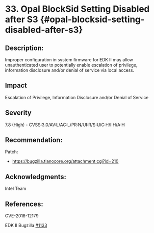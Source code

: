 <!--- @file
  Security Advisory of  "Opal BlockSid Setting Disabled after S3"

  Copyright (c) 2019, Intel Corporation. All rights reserved.<BR>

  Redistribution and use in source (original document form) and 'compiled'
  forms (converted to PDF, epub, HTML and other formats) with or without
  modification, are permitted provided that the following conditions are met:

  1) Redistributions of source code (original document form) must retain the
     above copyright notice, this list of conditions and the following
     disclaimer as the first lines of this file unmodified.

  2) Redistributions in compiled form (transformed to other DTDs, converted to
     PDF, epub, HTML and other formats) must reproduce the above copyright
     notice, this list of conditions and the following disclaimer in the
     documentation and/or other materials provided with the distribution.

  THIS DOCUMENTATION IS PROVIDED BY TIANOCORE PROJECT "AS IS" AND ANY EXPRESS OR
  IMPLIED WARRANTIES, INCLUDING, BUT NOT LIMITED TO, THE IMPLIED WARRANTIES OF
  MERCHANTABILITY AND FITNESS FOR A PARTICULAR PURPOSE ARE DISCLAIMED. IN NO
  EVENT SHALL TIANOCORE PROJECT  BE LIABLE FOR ANY DIRECT, INDIRECT, INCIDENTAL,
  SPECIAL, EXEMPLARY, OR CONSEQUENTIAL DAMAGES (INCLUDING, BUT NOT LIMITED TO,
  PROCUREMENT OF SUBSTITUTE GOODS OR SERVICES; LOSS OF USE, DATA, OR PROFITS;
  OR BUSINESS INTERRUPTION) HOWEVER CAUSED AND ON ANY THEORY OF LIABILITY,
  WHETHER IN CONTRACT, STRICT LIABILITY, OR TORT (INCLUDING NEGLIGENCE OR
  OTHERWISE) ARISING IN ANY WAY OUT OF THE USE OF THIS DOCUMENTATION, EVEN IF
  ADVISED OF THE POSSIBILITY OF SUCH DAMAGE.

-->

# 33. Opal BlockSid Setting Disabled after S3 {#opal-blocksid-setting-disabled-after-s3}

## Description:

Improper configuration in system firmware for EDK II may allow unauthenticated user to potentially enable escalation of privilege, information disclosure and/or denial of service via local access. 

## Impact

Escalation of Privilege, Information Disclosure and/or Denial of Service

## Severity
7.8 (High) - CVSS:3.0/AV:L/AC:L/PR:N/UI:R/S:U/C:H/I:H/A:H

## Recommendation:

Patch:

- https://bugzilla.tianocore.org/attachment.cgi?id=210

## Acknowledgments:

Intel Team


## References:
CVE-2018-12179

EDK II Bugzilla [#1133](https://bugzilla.tianocore.org/show_bug.cgi?id=1133)

